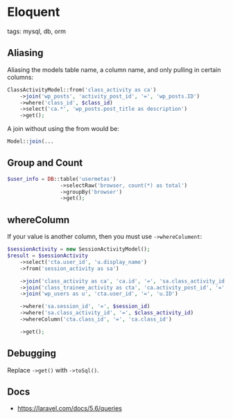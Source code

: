 # Eloquent

tags: mysql, db, orm

## Aliasing

Aliasing the models table name, a column name, and only pulling in certain columns:

```php
ClassActivityModel::from('class_activity as ca')
    ->join('wp_posts', 'activity_post_id', '=', 'wp_posts.ID')
    ->where('class_id', $class_id)
    ->select('ca.*', 'wp_posts.post_title as description')
    ->get();
```

A join without using the from would be:

```php
Model::join(...
```

## Group and Count

```php
$user_info = DB::table('usermetas')
                 ->selectRaw('browser, count(*) as total')
                 ->groupBy('browser')
                 ->get();
```

## whereColumn

If your value is another column, then you must use `->whereColument`:

```php
$sessionActivity = new SessionActivityModel();
$result = $sessionActivity
    ->select('cta.user_id', 'u.display_name')
    ->from('session_activity as sa')

    ->join('class_activity as ca', 'ca.id', '=', 'sa.class_activity_id')
    ->join('class_trainee_activity as cta', 'ca.activity_post_id', '=', 'cta.activity_post_id')
    ->join('wp_users as u', 'cta.user_id', '=', 'u.ID')

    ->where('sa.session_id', '=', $session_id)
    ->where('sa.class_activity_id', '=', $class_activity_id)
    ->whereColumn('cta.class_id', '=', 'ca.class_id')

    ->get();
```

## Debugging

Replace `->get()` with `->toSql()`.

## Docs

* https://laravel.com/docs/5.6/queries
